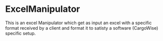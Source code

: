 # ExcelManipulator
This is an excel Manipulator which get as input an excel with a specific format received by a client and format it to satisty a software (CargoWise) specific setup.

